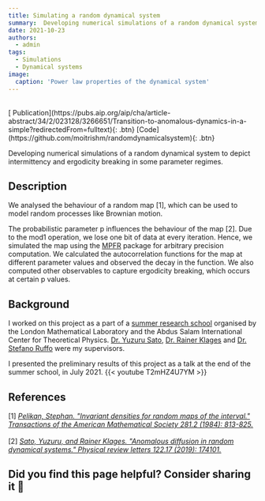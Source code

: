 ```yaml
---
title: Simulating a random dynamical system
summary:  Developing numerical simulations of a random dynamical system to depict intermittency and ergodicity breaking in some parameter regimes.
date: 2021-10-23
authors:
  - admin
tags:
  - Simulations
  - Dynamical systems
image:
  caption: 'Power law properties of the dynamical system'
---
```


<br/>
[ Publication](https://pubs.aip.org/aip/cha/article-abstract/34/2/023128/3266651/Transition-to-anomalous-dynamics-in-a-simple?redirectedFrom=fulltext){: .btn}
[Code](https://github.com/moitrishm/randomdynamicalsystem){: .btn}
<br/>

Developing numerical simulations of a random dynamical system to depict intermittency and ergodicity breaking in some parameter regimes.

## Description

We analysed the behaviour of a random map [1], which can be used to model random processes like Brownian motion. 

The probabilistic parameter p influences the behaviour of the map [2]. Due to the mod1 operation, we lose one bit of data at every iteration. Hence, we simulated the map using the [MPFR](https://www.mpfr.org/) package for arbitrary precision computation.
We calculated the autocorrelation functions for the map at different parameter values and observed the decay in the function. We also computed other observables to capture ergodicity breaking, which occurs at certain p values.

## Background

I worked on this project as a part of a [summer research school](https://indico.ictp.it/event/9545/) 
organised by the London Mathematical Laboratory and the Abdus Salam International Center for
Theoretical Physics. [Dr. Yuzuru Sato](https://www2.sci.hokudai.ac.jp/dept/math/en/researcher/sato-yuzuru-2), 
[Dr. Rainer Klages](https://webspace.maths.qmul.ac.uk/r.klages/) and [Dr. Stefano Ruffo](https://www.statphys.sissa.it/wordpress/?page_id=6599) were my supervisors. 


I presented the preliminary results of this project as a talk at the end of the summer school, in July 2021.
{{< youtube T2mHZ4U7YM >}}

## References

[1] <cite><a href="https://www.ams.org/journals/tran/1984-281-02/S0002-9947-1984-0722776-1/S0002-9947-1984-0722776-1.pdf">Pelikan, Stephan. "Invariant densities for random maps of the interval." Transactions of the American Mathematical Society 281.2 (1984): 813-825. </a></cite> 
<br/>
<br/>
[2] <cite><a href="https://journals.aps.org/prl/abstract/10.1103/PhysRevLett.122.174101"> Sato, Yuzuru, and Rainer Klages. "Anomalous diffusion in random dynamical systems." Physical review letters 122.17 (2019): 174101. </a></cite>
<br/>

## Did you find this page helpful? Consider sharing it 🙌
